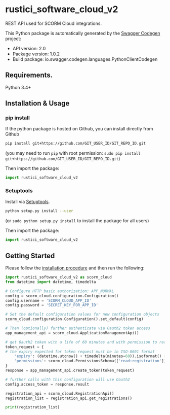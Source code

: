 # rustici_software_cloud_v2
REST API used for SCORM Cloud integrations.

This Python package is automatically generated by the [Swagger Codegen](https://github.com/swagger-api/swagger-codegen) project:

- API version: 2.0
- Package version: 1.0.2
- Build package: io.swagger.codegen.languages.PythonClientCodegen

## Requirements.

Python 3.4+

## Installation & Usage
### pip install

If the python package is hosted on Github, you can install directly from Github

```sh
pip install git+https://github.com/GIT_USER_ID/GIT_REPO_ID.git
```
(you may need to run `pip` with root permission: `sudo pip install git+https://github.com/GIT_USER_ID/GIT_REPO_ID.git`)

Then import the package:
```python
import rustici_software_cloud_v2
```

### Setuptools

Install via [Setuptools](http://pypi.python.org/pypi/setuptools).

```sh
python setup.py install --user
```
(or `sudo python setup.py install` to install the package for all users)

Then import the package:
```python
import rustici_software_cloud_v2
```

## Getting Started

Please follow the [installation procedure](#installation--usage) and then run the following:

```python
import rustici_software_cloud_v2 as scorm_cloud
from datetime import datetime, timedelta

# Configure HTTP basic authorization: APP_NORMAL
config = scorm_cloud.configuration.Configuration()
config.username = 'SCORM_CLOUD_APP_ID'
config.password = 'SECRET_KEY_FOR_APP_ID'

# Set the default configuration values for new configuration objects
scorm_cloud.configuration.Configuration().set_default(config)

# Then (optionally) further authenticate via Oauth2 token access
app_management_api = scorm_cloud.ApplicationManagementApi()

# get Oauth2 token with a life of 60 minutes and with permission to read the registrations api
token_request = {
# the expiry expected for token request must be in ISO-8601 format
    'expiry': (datetime.utcnow() + timedelta(minutes=60)).isoformat() + 'Z',
    'permissions': scorm_cloud.PermissionsSchema(['read:registration'])
}
response = app_management_api.create_token(token_request)

# further calls with this configuration will use Oauth2
config.access_token = response.result

registration_api = scorm_cloud.RegistrationApi()
registration_list = registration_api.get_registrations()

print(registration_list)
```

